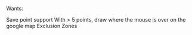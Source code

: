 Wants:

Save point support
With > 5 points, draw where the mouse is over on the google map
Exclusion Zones

